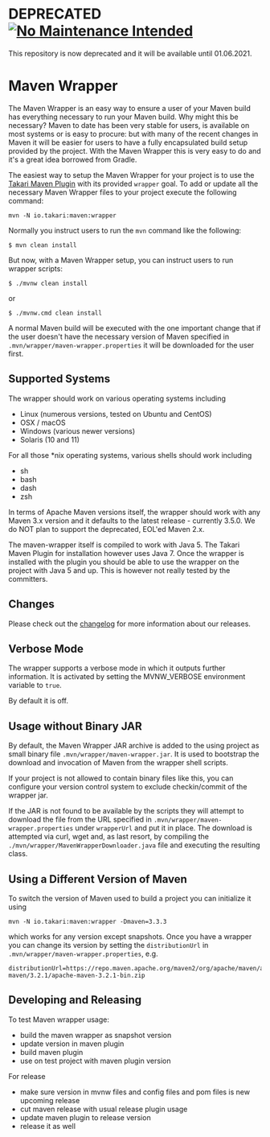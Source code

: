 # DEPRECATED [![No Maintenance Intended](http://unmaintained.tech/badge.svg)](http://unmaintained.tech/)

This repository is now deprecated and it will be available until 01.06.2021.

# Maven Wrapper

The Maven Wrapper is an easy way to ensure a user of your Maven build has everything necessary to run your Maven build.
Why might this be necessary? Maven to date has been very stable for users, is available on most systems or is easy to
procure: but with many of the recent changes in Maven it will be easier for users to have a fully encapsulated build
setup provided by the project. With the Maven Wrapper this is very easy to do and it's a great idea borrowed from Gradle.

The easiest way to setup the Maven Wrapper for your project is to use the [Takari Maven Plugin][1] with its provided
`wrapper` goal. To add or update all the necessary Maven Wrapper files to your project execute the following command:

```
mvn -N io.takari:maven:wrapper
```

Normally you instruct users to run the `mvn` command like the following:

```
$ mvn clean install
```

But now, with a Maven Wrapper setup, you can instruct users to run wrapper scripts:

```
$ ./mvnw clean install
```

or

```
$ ./mvnw.cmd clean install
```

A normal Maven build will be executed with the one important change that if the user doesn't have the necessary version
of Maven specified in `.mvn/wrapper/maven-wrapper.properties` it will be downloaded for the user first.

## Supported Systems

The wrapper should work on various operating systems including

* Linux (numerous versions, tested on Ubuntu and CentOS)
* OSX / macOS
* Windows (various newer versions)
* Solaris (10 and 11)

For all those *nix operating systems, various shells should work including

* sh
* bash
* dash
* zsh

In terms of Apache Maven versions itself, the wrapper should work with any Maven 3.x version and it defaults to the
latest release - currently 3.5.0. We do NOT plan to support the deprecated, EOL'ed Maven 2.x.

The maven-wrapper itself is compiled to work with Java 5. The Takari Maven Plugin for installation however uses Java 7.
Once the wrapper is installed with the plugin you should be able to use the wrapper on the project with Java 5 and up.
This is however not really tested by the committers.

## Changes

Please check out the [changelog](./CHANGELOG.md) for more information about our releases.
 
## Verbose Mode

The wrapper supports a verbose mode in which it outputs further information. It
is activated by setting the MVNW_VERBOSE environment variable to `true`.

By default it is off.

## Usage without Binary JAR

By default, the Maven Wrapper JAR archive is added to the using project as small
binary file `.mvn/wrapper/maven-wrapper.jar`. It is used to bootstrap the download and
invocation of Maven from the wrapper shell scripts.

If your project is not allowed to contain binary files like this, you can
configure your version control system to exclude checkin/commit of the wrapper
jar.

If the JAR is not found to be available by the scripts they will attempt to
download the file from the URL specified in
`.mvn/wrapper/maven-wrapper.properties` under `wrapperUrl` and put it in place. The
download is attempted via curl, wget and, as last resort, by compiling the 
`./mvn/wrapper/MavenWrapperDownloader.java` file and executing the resulting class.

## Using a Different Version of Maven

To switch the version of Maven used to build a project you can initialize it using 

```
mvn -N io.takari:maven:wrapper -Dmaven=3.3.3
```

which works for any version except snapshots. Once you have a wrapper you can change its version by setting the
`distributionUrl` in `.mvn/wrapper/maven-wrapper.properties`, e.g.

```
distributionUrl=https://repo.maven.apache.org/maven2/org/apache/maven/apache-maven/3.2.1/apache-maven-3.2.1-bin.zip
```

[1]: https://github.com/takari/takari-maven-plugin


## Developing and Releasing

To test Maven wrapper usage:

- build the maven wrapper as snapshot version
- update version in maven plugin
- build maven plugin
- use on test project with maven plugin version


For release

- make sure version in mvnw files and config files and pom files is new upcoming
  release
- cut maven release with usual release plugin usage
- update maven plugin to release version
- release it as well
